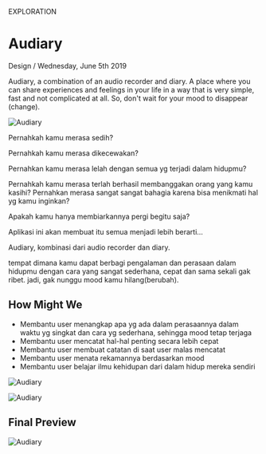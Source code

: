 <p class="type">EXPLORATION</p>

# Audiary

<p class="meta">Design  /  Wednesday, June 5th 2019</p>

Audiary, a combination of an audio recorder and diary. A place where you can share experiences and feelings in your life in a way that is very simple, fast and not complicated at all. So, don't wait for your mood to disappear (change).

![Audiary](https://farooq-agent.web.app/assets/images/works/large/audiary.jpg)

Pernahkah kamu merasa sedih?

Pernahkah kamu merasa dikecewakan?

Pernahkan kamu merasa lelah dengan semua yg terjadi dalam hidupmu?

Pernahkah kamu merasa terlah berhasil membanggakan orang yang kamu kasihi?
Pernahkan merasa sangat sangat bahagia karena bisa menikmati hal yg kamu inginkan?

Apakah kamu hanya membiarkannya pergi begitu saja?

Aplikasi ini akan membuat itu semua menjadi lebih berarti...

Audiary, kombinasi dari audio recorder dan diary.

tempat dimana kamu dapat berbagi pengalaman dan perasaan dalam hidupmu dengan cara yang sangat sederhana, cepat dan sama sekali gak ribet. jadi, gak nunggu mood kamu hilang(berubah).

## How Might We
* Membantu user menangkap apa yg ada dalam perasaannya dalam waktu yg singkat dan cara yg sederhana, sehingga mood tetap terjaga
* Membantu user mencatat hal-hal penting secara lebih cepat
* Membantu user membuat catatan di saat user malas mencatat
* Membantu user menata rekamannya berdasarkan mood
* Membantu user belajar ilmu kehidupan dari dalam hidup mereka sendiri


![Audiary](https://farooq-agent.web.app/assets/images/works/details/audiary-1.jpg)

![Audiary](https://farooq-agent.web.app/assets/images/works/details/audiary-2.jpg)

## Final Preview

![Audiary](https://farooq-agent.web.app/assets/images/works/details/audiary-preview.jpg)
